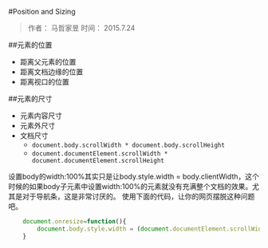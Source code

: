 #Position and Sizing
>作者： 马哲家昱
>时间： 2015.7.24

##元素的位置
* 距离父元素的位置
* 距离文档边缘的位置
* 距离视口的位置

##元素的尺寸
* 元素内容尺寸
* 元素外尺寸
* 文档尺寸
    * `document.body.scrollWidth * document.body.scrollHeight`
    * `document.documentElement.scrollWidth * document.documentElement.scrollHeight`

设置body的width:100%其实只是让body.style.width = body.clientWidth，这个时候的如果body子元素中设置width:100%的元素就没有充满整个文档的效果。尤其是对于导航条，这是非常讨厌的。
使用下面的代码，让你的网页摆脱这种问题吧。
```javascript
    document.onresize=function(){
        document.body.style.width = (document.documentElement.scrollWidth || document.body.scrollWidth) + "px";
    }
```
